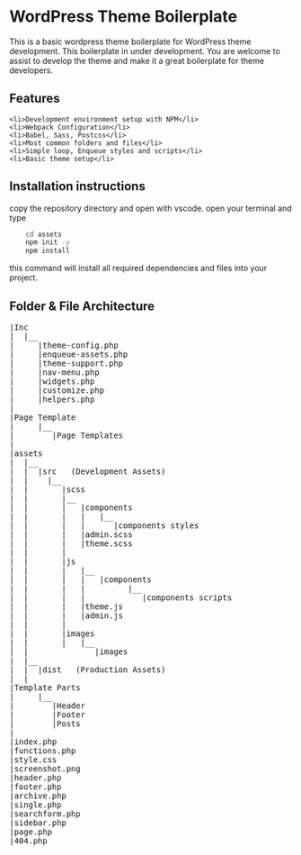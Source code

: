 # WordPress Theme Boilerplate

This is a basic wordpress theme boilerplate for WordPress theme development.
This boilerplate in under development. You are welcome to assist to develop the theme and make it a great boilerplate for theme developers.

## Features
    <li>Development environment setup with NPM</li>
    <li>Webpack Configuration</li>
    <li>Babel, Sass, Postcss</li>
    <li>Most common folders and files</li>
    <li>Simple loop, Enqueue styles and scripts</li>
    <li>Basic theme setup</li>

## Installation instructions
copy the repository directory and open with vscode.
open your terminal and type

```cmd
    cd assets
    npm init -y
    npm install
```

this command will install all required dependencies and files into your project.


## Folder & File Architecture
<pre>
|Inc
|  |__
|     |theme-config.php
|     |enqueue-assets.php
|     |theme-support.php
|     |nav-menu.php
|     |widgets.php
|     |customize.php
|     |helpers.php
|
|Page Template
|     |__
|        |Page Templates
|
|assets
|  |__
|  |  |src   (Development Assets)
|  |    |__
|  |       |scss
|  |       |__
|  |       |   |components
|  |       |   |   |__
|  |       |   |      |components styles
|  |       |   |admin.scss
|  |       |   |theme.scss
|  |       |
|  |       |js
|  |       |   |__
|  |       |   |   |components
|  |       |   |         |__
|  |       |   |            |components scripts
|  |       |   |theme.js
|  |       |   |admin.js
|  |       |
|  |       |images
|  |       |   |__
|  |              |images
|  |__
|  |  |dist   (Production Assets)
|  |     
|Template Parts
|     |__
|        |Header
|        |Footer
|        |Posts
|   
|index.php  
|functions.php
|style.css
|screenshot.png
|header.php
|footer.php
|archive.php
|single.php
|searchform.php
|sidebar.php
|page.php
|404.php
</pre>
